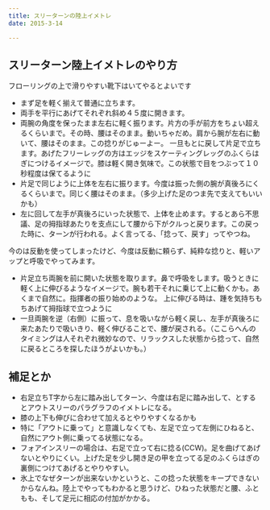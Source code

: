 ```yaml
---
title: スリーターンの陸上イメトレ
date: 2015-3-14

---
```


## スリーターン陸上イメトレのやり方
フローリングの上で滑りやすい靴下はいてやるとよいです

- まず足を軽く揃えて普通に立ちます。
- 両手を平行にあげてそれぞれ斜め４５度に開きます。
- 両腕の角度を保ったまま左右に軽く振ります。片方の手が前方をちょい超えるくらいまで。その時、腰はそのまま。動いちゃだめ。肩から腕が左右に動いて、腰はそのまま。この捻りがじゅーよー。
一旦もとに戻して片足で立ちます。あげたフリーレッグの方はエッジをスケーティングレッグのふくらはぎにつけるイメージで。膝は軽く開き気味で。この状態で目をつぶって１０秒程度は保てるように
- 片足で同じように上体を左右に振ります。今度は振った側の腕が真後ろにくるくらいまで。同じく腰はそのまま。（多少上げた足のつま先で支えてもいいかも）
- 左に回して左手が真後ろにいった状態で、上体を止めます。するとあら不思議、足の拇指球あたりを支点にして腰から下がクルっと戻ります。この戻った時に、ターンが行われる。よく言ってる、「捻って、戻す」ってやつね。

今のは反動を使ってしまったけど、今度は反動に頼らず、純粋な捻りと、軽いアップと呼吸でやってみます。

- 片足立ち両腕を前に開いた状態を取ります。鼻で呼吸をします。吸うときに軽く上に伸びるようなイメージで。腕も若干それに乗じて上に動くかも。あくまで自然に。指揮者の振り始めのような。 上に伸びる時は、踵を気持ちもちあげて拇指球で立つように
- 一旦両腕を逆（右側）に振って、息を吸いながら軽く戻し、左手が真後ろに来たあたりで吸いきり、軽く伸びることで、腰が戻される。（ここらへんのタイミングは人それぞれ微妙なので、リラックスした状態から捻って、自然に戻るところを探したほうがよいかも。）

## 補足とか
- 右足立ちT字から左に踏み出してターン、今度は右足に踏み出して、とするとアウトスリーのパラグラフのイメトレになる。
- 膝の上下も伸びに合わせて加えるとやりやすくなるかも
- 特に「アウトに乗って」と意識しなくても、左足で立って左側にひねると、自然にアウト側に乗ってる状態になる。
- フォアインスリーの場合は、右足で立って右に捻る(CCW)。足を曲げてあげないとやりにくい。上げた足を少し開き足の甲を立ってる足のふくらはぎの裏側につけてあげるとやりやすい。
- 氷上でなぜターンが出来ないかというと、この捻った状態をキープできないからなんね。陸上でやってもわかると思うけど、ひねった状態だと腰、ふともも、そして足元に相応の付加がかかる。
